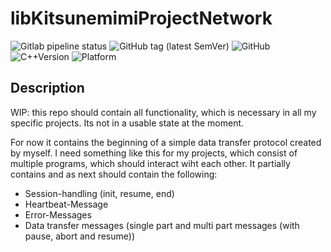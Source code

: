 # libKitsunemimiProjectNetwork

![Gitlab pipeline status](https://img.shields.io/gitlab/pipeline/tobiasanker/libKitsunemimiProjectNetwork?label=build%20and%20test&style=flat-square)
![GitHub tag (latest SemVer)](https://img.shields.io/github/v/tag/tobiasanker/libKitsunemimiProjectNetwork?label=version&style=flat-square)
![GitHub](https://img.shields.io/github/license/tobiasanker/libKitsunemimiProjectNetwork?style=flat-square)
![C++Version](https://img.shields.io/badge/c%2B%2B-14-blue?style=flat-square)
![Platform](https://img.shields.io/badge/platform-Linux--x64-lightgrey?style=flat-square)

## Description

WIP: this repo should contain all functionality, which is necessary in all my specific projects. Its not in a usable state at the moment.

For now it contains the beginning of a simple data transfer protocol created by myself. I need something like this for my projects, which consist of multiple programs, which should interact wiht each other. It partially contains and as next should contain the following:

- Session-handling (init, resume, end)
- Heartbeat-Message
- Error-Messages
- Data transfer messages (single part and multi part messages (with pause, abort and resume))
